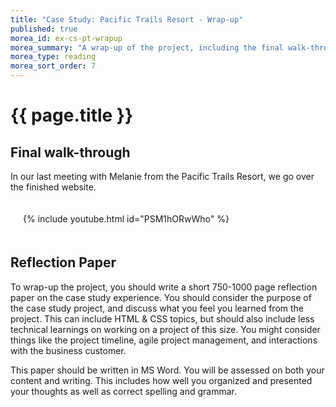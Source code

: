 ```yaml
---
title: "Case Study: Pacific Trails Resort - Wrap-up"
published: true
morea_id: ex-cs-pt-wrapup
morea_summary: "A wrap-up of the project, including the final walk-through of the web site."
morea_type: reading
morea_sort_order: 7
---
```


# {{ page.title }}

## Final walk-through
In our last meeting with Melanie from the Pacific Trails Resort, we go over the finished website.

<div style="padding:20px">
<div class="row">
<div class="col-xs-12 col-md-8 col-md-push-2">
  {%  include youtube.html  id="PSM1hORwWho" %}
</div>
</div>
</div>

## Reflection Paper
To wrap-up the project, you should write a short 750-1000 page reflection paper on the case study experience.  You should consider the purpose of the case study project, and discuss what you feel you learned from the project.  This can include HTML & CSS topics, but should also include less technical learnings on working on a project of this size.  You might consider things like the project timeline, agile project management, and interactions with the business customer.

This paper should be written in MS Word.  You will be assessed on both your content and writing. This includes how well you organized and presented your thoughts as well as correct spelling and grammar.  
